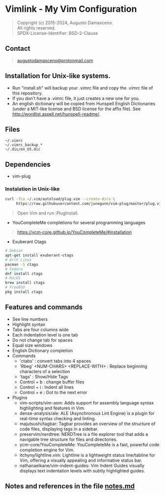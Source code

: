 # Vimlink - My Vim Configuration    

> Copyright (c) 2015-2024, Augusto Damasceno.  
> All rights reserved.   
> SPDX-License-Identifier: BSD-2-Clause

## Contact
> [augustodamasceno@protonmail.com](mailto:augustodamasceno@protonmail.com)

## Installation for Unix-like systems.
* Run "install.sh" will backup your .vimrc file and copy the .vimrc file of this repository.
* If you don't have a .vimrc file, it just creates a new one for you.
* An english dictionary will be copied from Hunspell English Dictionaries
 (under a MIT-like license and BSD license for the affix file). 
See http://wordlist.aspell.net/hunspell-readme/.  

## Files
```shell
~/.vimrc
~/.vimrc_backup_*
~/.dic/en_US.dic
```  

## Dependencies  
* vim-plug  
### Instalation in Unix-like
```bash
curl -fLo ~/.vim/autoload/plug.vim --create-dirs \
     https://raw.githubusercontent.com/junegunn/vim-plug/master/plug.vim

```
> Open Vim and run :PlugInstall.
* YouCompleteMe completions for several programming languages    
> https://ycm-core.github.io/YouCompleteMe/#installation  
* Exuberant Ctags
```bash
# Debian
apt-get install exuberant-ctags
# Arch Linux
pacman -S ctags
# Fedora
dnf install ctags
# MacOS
brew install ctags
# FreeBSD
pkg install ctags
```

## Features and commands 

* See line numbers  
* Highlight syntax  
* Tabs are four columns wide  
* Each indentation level is one tab  
* Do not change tab for spaces 
* Equal size windows 
* English Dictionary completion  
* Commands  
    * 'ctabs' : convert tabs into 4 spaces  
    * 'Rbeg' \<NUM-CHARS\> \<REPLACE-WITH\> : Replace beginning characters of a selection 
    * 'tags' : Show/Hide Tags  
    * Control + b : change buffer files   
    * Control + i : Indent all lines  
    * Control + e : Got to the next error  
* Plugins
    * vim-scripts/vim-asm: Adds support for assembly language syntax highlighting and features in Vim.  
    * dense-analysis/ale: ALE (Asynchronous Lint Engine) is a plugin for real-time syntax checking and linting.  
    * majutsushi/tagbar: Tagbar provides an overview of the structure of code files, displaying tags in a sidebar.  
    * preservim/nerdtree: NERDTree is a file explorer tool that adds a navigable tree structure for files and directories.  
    * ycm-core/YouCompleteMe: YouCompleteMe is a fast, powerful code completion engine for Vim.  
    * itchyny/lightline.vim: Lightline is a lightweight status line/tabline for Vim, offering a visually appealing and informative status bar.  
    * nathanaelkane/vim-indent-guides: Vim Indent Guides visually displays text indentation levels with subtly highlighted guides.  

## Notes and references in the file [notes.md](https://github.com/augustodamasceno/vimlink/blob/main/notes.md) 
